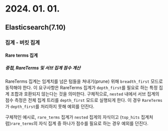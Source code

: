 # 2024. 01. 01.

## Elasticsearch(7.10)

### 집계 - 버킷 집계

#### Rare terms 집계

##### 중첩, RareTerms 및 서브 집계 점수 계산

RareTerms 집계는 임계치를 넘은 텀들을 쳐내기(prune) 위해 `breadth_first` 모드로 동작해야 한다. 이 요구사항은 RareTerms 집계가 `depth_first`를 필요로 하는 특정 집계 조합과 호환되지 않는다는 것을 의미한다. 구체적으로, `nested` 내에서 서브 집계의 점수 측정은 전체 집계 트리를 `depth_first` 모드로 실행되게 한다. 이 경우 `RareTerms`가 `depth_first`를 처리하지 못해 예외를 던진다.

구체적인 예시로, `rare_terms` 집계가 `nested` 집게의 자식이고 (`top_hits` 집계처럼)`rare_terms`의 자식 집계 중 하나가 점수를 필요로 하는 경우 예외를 던진다.